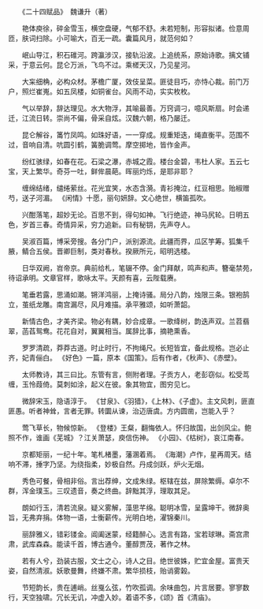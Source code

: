 　　《二十四赋品》　魏谦升（著） 

　　艳体庾徐，碎金雪玉，横空盘硬，气郁不舒。未若短制，形容拟诸。俭意周匝，肤词扫除。小可喻大，百无一疏。囊篇风月，就范何如？ 

　　岷山导江，积石碓河。跨瀛涉汉，接轨沿波。上追统系，原始诗歌。摛文铺采，于意云何。昆仑万派，飞鸟不过。乘槎天汉，乃见星河。 

　　大杗细桷，必构众材。茅檐广厦，效伎呈菜。匪徒目巧，亦恃心裁。前门万户，照烂崔嵬。如五凤楼，如铜雀台。风雨不动，实实枚枚。 

　　气以举辞，辞达理见。水大物浮，其喻最善。万窍调刁，噫风斯扇。时会递迁，江流日转。崇尚不偏，骨采自炫。汉魏六朝，格乃屡迁。 

　　昆仑解谷，筩竹凤鸣。如珠好语，一一穿成。规重矩迭，绳直衡平。范围不过，音响自清。吭圆引鹤，簧脆调莺。摩空掷地，皆作金声。 

　　纷红骇绿，如春在花。石梁之瀑，赤城之霞。楼台金碧，韦杜人家。五云七宝，天上繁华。奇芬一吐，鲜侔晨葩。晖丽灼烁，是耶非耶？ 

　　缠绵结绪，缱绻萦丝。花光宜笑，水态含漪。青衫掩泣，红豆相思。贻椒赠芍，送子河湄。 《闲情》十愿，丽句妍辞。文心绝世，横笛孤吹。 

　　兴酣落笔，超妙无论。百思不到，得句如神。飞行绝迹，神马尻轮。日明五色，岁首三春。奇情异采，穷力追新。曰有秘钥，先声夺人。 

　　吴淑百篇，博采旁搜。各分门户，派别源流。此疆而界，瓜区竽筹。狐集千腋，鲭合五侯。晋卿巨制，类对春秋。揆厥所元，昭明选楼。 

　　日华双阙，岧帝京。典前给札，笔辍不停。金门拜献，鸣声和声。簪毫禁苑，待诏承明。文章官样，歌咏太平。天颜有喜，云陛载赓。 

　　笔垂若露，思涌如潮。锵洋鸿丽，上掩诗骚。局分八韵，烛限三条。银袍鹄立，茧纸龙雕。南宫漏尽，风月难描。承平雅颂，如听萧韶。 

　　新情古色，才美齐梁。物必有耦，妙合成章。一歌绛树，韵迭声双。兰苕翡翠，菡萏鸳鸯。花花自对，翼翼相当。属辞比事，摘艳熏香。 

　　罗罗清疏，莽莽古道。时止时行，不拘绳尺。长短皆宜，备此规格。岂必止齐，妃青俪白。 《好色》一篇，原本《国策》。后有作者，《秋声》、《赤壁》。 

　　太师教诗，其三曰比。东管有言，侧附者理。子贡方人，老彭窃似。松受茑缠，玉怜葭倚。莫刺如涂，起义在彼。象其物宜，图穷见匕。 

　　微辞宋玉，隐语淳于。 《甘泉》、《羽猎》，《上林》、《子虚》。主文风刺，匪直匪愚。听者神耸，言者无罪。转圜从谏，治迈唐虞。方内圆凿，岂能入乎？ 

　　莺飞草长，物候惊新。 《登楼》王粲，翻悔依人。怀归故国，出剑风尘。鲍照不作，谁画《芜城》？江关萧瑟，庾信伤神。 《小园》、《枯树》，哀江南春。 

　　京都矩丽，一纪十年。笔札楮墨，藩溷着焉。 《海潮》卢作，星再周天。结响不滞，捶字乃坚。为绕指柔，妙极自然。丹成剑跃，炉火无烟。 

　　秀色可餐，骨相非俗。言出荐绅，文成朱绿。枢辖在兹，屏除繁缛。卓尔不群，浑金璞玉。三叹遗音，奏之终曲。辞黜其浮，理取其足。 

　　朗如行玉，清若流泉。疑义雾解，藻思芊绵。聪明冰雪，呈露坤干。微辞奥旨，无弗弃捐。体物一语，士衡薪传。光明白地，濯锦秦川。 

　　丽辞雅义，错彩镂金。阊阖迷蒙，经籍醉心。选言有路，宝若球琳。斋宫肃肃，武库森森。能读千首，博古通今。董醇贾茂，著作之林。 

　　若有人兮，劲装古服，文士之心，诗人之目。绝世彼姝，贮宜金屋。富贵天姿，自然清淑。妖歌曼舞，终嫌不肃。繁华损枝，贻诮雾榖。 

　　节短韵长，贵在逋峭。丝戛么弦，竹吹孤调。余味曲包，片言居要。寥寥数行，天空独啸。冗长无讥，冲虚入妙。着语不多，《颂》首《清庙》。
